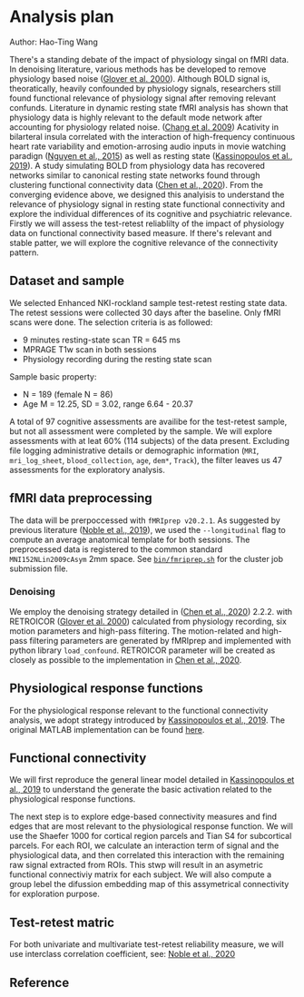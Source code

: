# Analysis plan

Author: Hao-Ting Wang

There's a standing debate of the impact of physiology singal on fMRI data.
In denoising literature, various methods has be developed to remove physiology based noise ([Glover et al. 2000]).
Although BOLD signal is, theoratically, heavily confounded by physiology signals, researchers still found functional relevance of physiology signal after removing relevant confunds.
Literature in dynamic resting state fMRI analysis has shown that physiology data is highly relevant to the default mode network after accounting for physiology related noise. ([Chang et al. 2009])
Acativity in bilarteral insula correlated with the interaction of high-frequency continuous heart rate variability and emotion-arrosing audio inputs in movie watching paradign ([Nguyen et al., 2015]) as well as resting state ([Kassinopoulos et al., 2019]).
A study simulating BOLD from physiology data has recovered networks similar to canonical resting state networks found through clustering functional connectivity data ([Chen et al., 2020]).
From the converging evidence above, we designed this analyisis to understand the relevance of physiology signal in resting state functional connectivity and explore the individual differences of its cognitive and psychiatric relevance.
Firstly we will assess the test-retest reliablilty of the impact of physiology data on functional connectivity based measure.
If there's relevant and stable patter, we will explore the cognitive relevance of the connectivity pattern.

## Dataset and sample
We selected Enhanced NKI-rockland sample test-retest resting state data.
The retest sessions were collected 30 days after the baseline.
Only fMRI scans were done. The selection criteria is as followed:
* 9 minutes resting-state scan TR = 645 ms
* MPRAGE T1w scan in both sessions
* Physiology recording during the resting state scan

Sample basic property: 
* N = 189 (female N = 86)
* Age M = 12.25, SD = 3.02, range 6.64 - 20.37

A total of 97 cognitive assessments are availibe for the test-retest sample, but not all assessment were completed by the sample.
We will explore assessments with at leat 60% (114 subjects) of the data present.
Excluding file logging administrative details or demographic information (`MRI`, `mri_log_sheet`, `blood_collection`, `age`, `dem*`, `Track`), the filter leaves us 47 assessments for the exploratory analysis.

## fMRI data preprocessing

The data will be prerpoccessed with `fMRIprep v20.2.1`.
As suggested by previous literature ([Noble et al., 2019]), we used the `--longitudinal` flag to compute an average anatomical template for both sessions.
The preprocessed data is registered to the common standard `MNI152NLin2009cAsym` 2mm space.
See [`bin/fmriprep.sh`](bin/fmriprep.sh) for the cluster job submission file.

### Denoising

We employ the denoising strategy detailed in ([Chen et al., 2020]) 2.2.2. with RETROICOR ([Glover et al. 2000]) calculated from physiology recording, six motion parameters and high-pass filtering.
The motion-related and high-pass filtering parameters are generated by fMRIprep and implemented with python library `load_confound`.
RETROICOR parameter will be created as closely as possible to the implementation in [Chen et al., 2020].

## Physiological response functions
For the physiological response relevant to the functional connectivity analysis, we adopt strategy introduced by [Kassinopoulos et al., 2019].
The original MATLAB implementation can be found [here](https://github.com/mkassinopoulos/PRF_estimation).
<!---still need to read and research--->

## Functional connectivity
We will first reproduce the general linear model detailed in [Kassinopoulos et al., 2019] to understand the generate the basic activation related to the physiological response functions.

The next step is to explore edge-based connectivity measures and find edges that are most relevant to the physiological response function.
We will use the Shaefer 1000 for cortical region parcels and Tian S4 for subcortical parcels.
For each ROI, we calculate an interaction term of signal and the physiological data, and then correlated this interaction with the remaining raw signal extracted from ROIs.
This stwp will result in an asymetric functional connectiviy matrix for each subject.
We will also compute a group lebel the difussion embedding map of this assymetrical connectivity for exploration purpose.
<!---still need to read and research on the multiple comparison side of the problem--->


## Test-retest matric
For both univariate and multivariate test-retest reliability measure, we will use interclass correlation coefficient, see: [Noble et al., 2020]
<!---still need to read and research--->

## Reference

[Nguyen et al., 2015]: https://doi.org/10.1016/j.neuroimage.2015.08.078
[Glover et al. 2000]: https://doi.org/10.1002/1522-2594(200007)44:1<162::AID-MRM23>3.0.CO;2-E
[Chang et al. 2009]: https://doi.org/10.1016/j.neuroimage.2008.09.029
[Noble et al., 2019]: https://doi.org/10.1016/j.neuroimage.2019.116157
[Chen et al., 2020]: https://doi.org/10.1016/j.neuroimage.2020.116707
[Kassinopoulos et al., 2019]: https://doi.org/10.1016/j.neuroimage.2019.116150
[Noble et al., 2020]: https://academic.oup.com/cercor/article/27/11/5415/4139668#113551820
